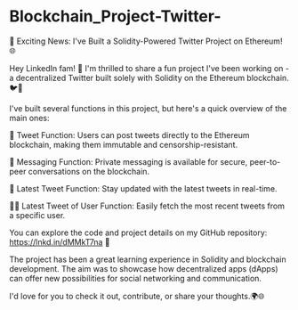 # Blockchain_Project-Twitter-

🚀 Exciting News: I've Built a Solidity-Powered Twitter Project on Ethereum! 🌐

Hey LinkedIn fam! 👋 I'm thrilled to share a fun project I've been working on - a decentralized Twitter built solely with Solidity on the Ethereum blockchain. 🐦💬

I've built several functions in this project, but here's a quick overview of the main ones:

📢 Tweet Function: Users can post tweets directly to the Ethereum blockchain, making them immutable and censorship-resistant.

📨 Messaging Function: Private messaging is available for secure, peer-to-peer conversations on the blockchain.

🚀 Latest Tweet Function: Stay updated with the latest tweets in real-time.

🕵️‍♂️ Latest Tweet of User Function: Easily fetch the most recent tweets from a specific user.

You can explore the code and project details on my GitHub repository: https://lnkd.in/dMMkT7na 🔗

The project has been a great learning experience in Solidity and blockchain development. The aim was to showcase how decentralized apps (dApps) can offer new possibilities for social networking and communication.

I'd love for you to check it out, contribute, or share your thoughts.🌍🌐
